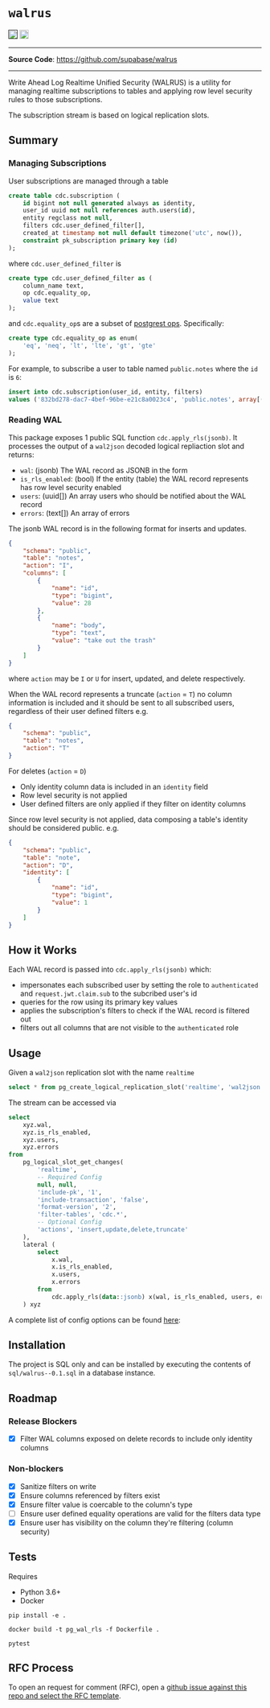 # `walrus`
<p>

<a href=""><img src="https://img.shields.io/badge/postgresql-12+-blue.svg" alt="PostgreSQL version" height="18"></a>
<a href="https://github.com/supabase/wal_rls/blob/master/LICENSE"><img src="https://img.shields.io/pypi/l/markdown-subtemplate.svg" alt="License" height="18"></a>


</p>

---

**Source Code**: <a href="https://github.com/supabase/walrus" target="_blank">https://github.com/supabase/walrus</a>

---

Write Ahead Log Realtime Unified Security (WALRUS) is a utility for managing realtime subscriptions to tables and applying row level security rules to those subscriptions.

The subscription stream is based on logical replication slots.

## Summary
### Managing Subscriptions

User subscriptions are managed through a table

```sql
create table cdc.subscription (
    id bigint not null generated always as identity,
    user_id uuid not null references auth.users(id),
    entity regclass not null,
    filters cdc.user_defined_filter[],
    created_at timestamp not null default timezone('utc', now()),
    constraint pk_subscription primary key (id)
);
```
where `cdc.user_defined_filter` is
```sql
create type cdc.user_defined_filter as (
    column_name text,
    op cdc.equality_op,
    value text
);
```
and `cdc.equality_op`s are a subset of [postgrest ops](https://postgrest.org/en/v4.1/api.html#horizontal-filtering-rows). Specifically:
```sql
create type cdc.equality_op as enum(
    'eq', 'neq', 'lt', 'lte', 'gt', 'gte'
);
```

For example, to subscribe a user to table named `public.notes` where the `id` is `6`:
```sql
insert into cdc.subscription(user_id, entity, filters)
values ('832bd278-dac7-4bef-96be-e21c8a0023c4', 'public.notes', array[('id', 'eq', '6')]);
```


### Reading WAL

This package exposes 1 public SQL function `cdc.apply_rls(jsonb)`. It processes the output of a `wal2json` decoded logical repliaction slot and returns:

- `wal`: (jsonb) The WAL record as JSONB in the form
- `is_rls_enabled`: (bool) If the entity (table) the WAL record represents has row level security enabled
- `users`: (uuid[]) An array users who should be notified about the WAL record
- `errors`: (text[]) An array of errors

The jsonb WAL record is in the following format for inserts and updates.
```json
{
    "schema": "public",
    "table": "notes",
    "action": "I",
    "columns": [
        {
            "name": "id",
            "type": "bigint",
            "value": 28
        },
        {
            "name": "body",
            "type": "text",
            "value": "take out the trash"
        }
    ]
}
```
where `action` may be `I` or `U` for insert, updated, and delete respectively.

When the WAL record represents a truncate (`action` = `T`) no column information is included and it should be sent to all subscribed users, regardless of their user defined filters e.g.
```json
{
    "schema": "public",
    "table": "notes",
    "action": "T"
}
```

For deletes (`action` = `D`)
- Only identity column data is included in an `identity` field
- Row level security is not applied
- User defined filters are only applied if they filter on identity columns

Since row level security is not applied, data composing a table's identity should be considered public.
e.g.
```json
{
    "schema": "public",
    "table": "note",
    "action": "D",
    "identity": [
        {
            "name": "id",
            "type": "bigint",
            "value": 1
        }
    ]
}
```

## How it Works

Each WAL record is passed into `cdc.apply_rls(jsonb)` which:

- impersonates each subscribed user by setting the role to `authenticated` and `request.jwt.claim.sub` to the subcribed user's id
- queries for the row using its primary key values
- applies the subscription's filters to check if the WAL record is filtered out
- filters out all columns that are not visible to the `authenticated` role

## Usage

Given a `wal2json` replication slot with the name `realtime`
```sql
select * from pg_create_logical_replication_slot('realtime', 'wal2json')
```

The stream can be accessed via

```sql
select
    xyz.wal,
    xyz.is_rls_enabled,
    xyz.users,
    xyz.errors
from
    pg_logical_slot_get_changes(
        'realtime',
        -- Required Config
        null, null,
        'include-pk', '1',
        'include-transaction', 'false',
        'format-version', '2',
        'filter-tables', 'cdc.*',
        -- Optional Config
        'actions', 'insert,update,delete,truncate'
    ),
    lateral (
        select
            x.wal,
            x.is_rls_enabled,
            x.users,
            x.errors
        from
            cdc.apply_rls(data::jsonb) x(wal, is_rls_enabled, users, errors)
    ) xyz
```

A complete list of config options can be found [here](https://github.com/eulerto/wal2json):

## Installation

The project is SQL only and can be installed by executing the contents of `sql/walrus--0.1.sql` in a database instance.
## Roadmap

### Release Blockers
- [x] Filter WAL columns exposed on delete records to include only identity columns

### Non-blockers
- [x] Sanitize filters on write
- [x] Ensure columns referenced by filters exist
- [x] Ensure filter value is coercable to the column's type
- [ ] Ensure user defined equality operations are valid for the filters data type
- [x] Ensure user has visibility on the column they're filtering (column security)

## Tests

Requires

- Python 3.6+
- Docker

```shell
pip install -e .

docker build -t pg_wal_rls -f Dockerfile .

pytest
```

## RFC Process

To open an request for comment (RFC), open a [github issue against this repo and select the RFC template](https://github.com/supabase/walrus/issues/new/choose).

